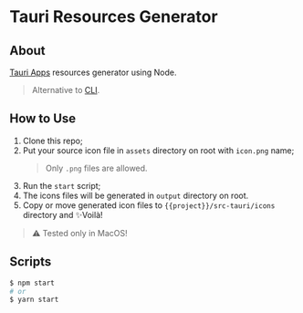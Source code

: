 # Tauri Resources Generator

## About

[Tauri Apps](https://tauri.app/) resources generator using Node.

> Alternative to [CLI](https://tauri.app/v1/guides/features/icons/).

## How to Use

1. Clone this repo;
2. Put your source icon file in `assets` directory on root with `icon.png` name;
   > Only `.png` files are allowed.
3. Run the `start` script;
4. The icons files will be generated in `output` directory on root.
5. Copy or move generated icon files to `{{project}}/src-tauri/icons` directory and ✨Voilà!

> ⚠️ Tested only in MacOS!

## Scripts

```bash
$ npm start
# or
$ yarn start
```

